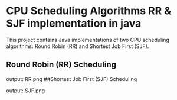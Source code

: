 # CPU Scheduling Algorithms RR & SJF implementation in java

This project contains Java implementations of two CPU scheduling algorithms: Round Robin (RR) and Shortest Job First (SJF).

## Round Robin (RR) Scheduling

output:
RR.png
##Shortest Job First (SJF) Scheduling

output:
SJF.png
